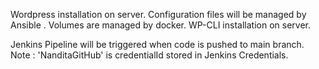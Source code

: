 Wordpress installation on server.
Configuration files will be managed by Ansible .
Volumes are managed by docker.
WP-CLI installation on server.

Jenkins Pipeline will be triggered when code is pushed to main branch.
Note : 'NanditaGitHub' is credentialId stored in Jenkins Credentials.
